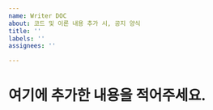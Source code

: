 ```yaml
---
name: Writer DOC
about: 코드 및 이론 내용 추가 시, 공지 양식
title: ''
labels: ''
assignees: ''

---
```


여기에 추가한 내용을 적어주세요.
===
